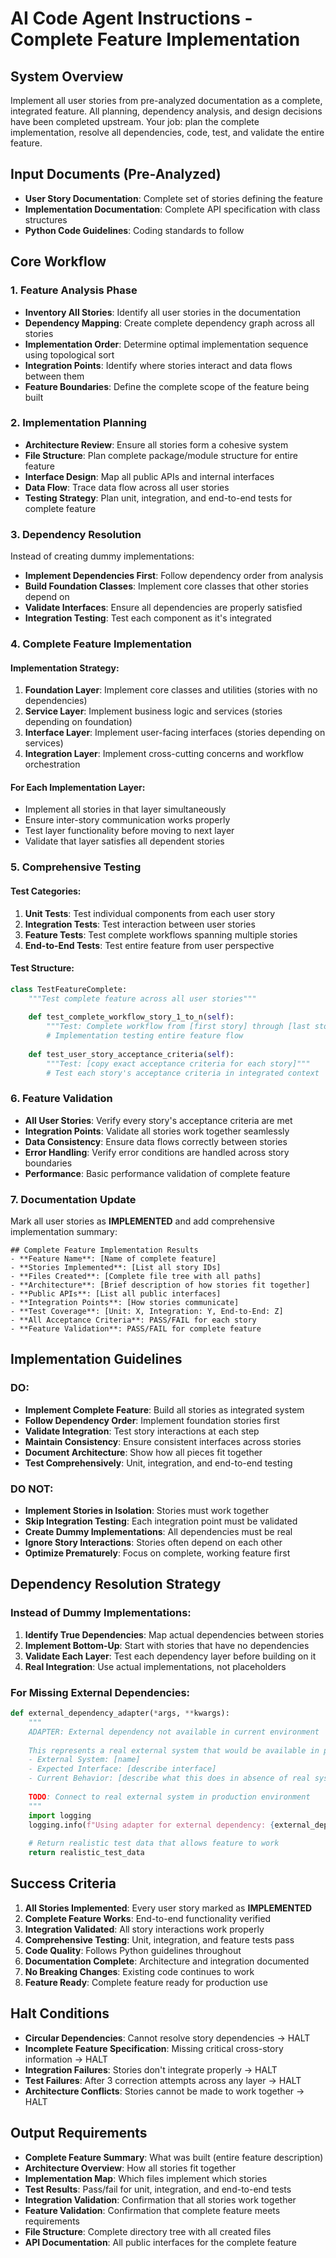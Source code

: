 # AI Code Agent Instructions - Complete Feature Implementation

## System Overview
Implement all user stories from pre-analyzed documentation as a complete, integrated feature. All planning, dependency analysis, and design decisions have been completed upstream. Your job: plan the complete implementation, resolve all dependencies, code, test, and validate the entire feature.

## Input Documents (Pre-Analyzed)
- **User Story Documentation**: Complete set of stories defining the feature
- **Implementation Documentation**: Complete API specification with class structures
- **Python Code Guidelines**: Coding standards to follow

## Core Workflow

### 1. Feature Analysis Phase
- **Inventory All Stories**: Identify all user stories in the documentation
- **Dependency Mapping**: Create complete dependency graph across all stories
- **Implementation Order**: Determine optimal implementation sequence using topological sort
- **Integration Points**: Identify where stories interact and data flows between them
- **Feature Boundaries**: Define the complete scope of the feature being built

### 2. Implementation Planning
- **Architecture Review**: Ensure all stories form a cohesive system
- **File Structure**: Plan complete package/module structure for entire feature
- **Interface Design**: Map all public APIs and internal interfaces
- **Data Flow**: Trace data flow across all user stories
- **Testing Strategy**: Plan unit, integration, and end-to-end tests for complete feature

### 3. Dependency Resolution
Instead of creating dummy implementations:
- **Implement Dependencies First**: Follow dependency order from analysis
- **Build Foundation Classes**: Implement core classes that other stories depend on
- **Validate Interfaces**: Ensure all dependencies are properly satisfied
- **Integration Testing**: Test each component as it's integrated

### 4. Complete Feature Implementation

#### Implementation Strategy:
1. **Foundation Layer**: Implement core classes and utilities (stories with no dependencies)
2. **Service Layer**: Implement business logic and services (stories depending on foundation)
3. **Interface Layer**: Implement user-facing interfaces (stories depending on services)
4. **Integration Layer**: Implement cross-cutting concerns and workflow orchestration

#### For Each Implementation Layer:
- Implement all stories in that layer simultaneously
- Ensure inter-story communication works properly
- Test layer functionality before moving to next layer
- Validate that layer satisfies all dependent stories

### 5. Comprehensive Testing

#### Test Categories:
1. **Unit Tests**: Test individual components from each user story
2. **Integration Tests**: Test interaction between user stories
3. **Feature Tests**: Test complete workflows spanning multiple stories
4. **End-to-End Tests**: Test entire feature from user perspective

#### Test Structure:
```python
class TestFeatureComplete:
    """Test complete feature across all user stories"""
    
    def test_complete_workflow_story_1_to_n(self):
        """Test: Complete workflow from [first story] through [last story]"""
        # Implementation testing entire feature flow
    
    def test_user_story_acceptance_criteria(self):
        """Test: [copy exact acceptance criteria for each story]"""
        # Test each story's acceptance criteria in integrated context
```

### 6. Feature Validation
- **All User Stories**: Verify every story's acceptance criteria are met
- **Integration Points**: Validate all stories work together seamlessly
- **Data Consistency**: Ensure data flows correctly between stories
- **Error Handling**: Verify error conditions are handled across story boundaries
- **Performance**: Basic performance validation of complete feature

### 7. Documentation Update
Mark all user stories as **IMPLEMENTED** and add comprehensive implementation summary:

```
## Complete Feature Implementation Results
- **Feature Name**: [Name of complete feature]
- **Stories Implemented**: [List all story IDs]
- **Files Created**: [Complete file tree with all paths]
- **Architecture**: [Brief description of how stories fit together]
- **Public APIs**: [List all public interfaces]
- **Integration Points**: [How stories communicate]
- **Test Coverage**: [Unit: X, Integration: Y, End-to-End: Z]
- **All Acceptance Criteria**: PASS/FAIL for each story
- **Feature Validation**: PASS/FAIL for complete feature
```

## Implementation Guidelines

### DO:
- **Implement Complete Feature**: Build all stories as integrated system
- **Follow Dependency Order**: Implement foundation stories first
- **Validate Integration**: Test story interactions at each step
- **Maintain Consistency**: Ensure consistent interfaces across stories
- **Document Architecture**: Show how all pieces fit together
- **Test Comprehensively**: Unit, integration, and end-to-end testing

### DO NOT:
- **Implement Stories in Isolation**: Stories must work together
- **Skip Integration Testing**: Each integration point must be validated
- **Create Dummy Implementations**: All dependencies must be real
- **Ignore Story Interactions**: Stories often depend on each other
- **Optimize Prematurely**: Focus on complete, working feature first

## Dependency Resolution Strategy

### Instead of Dummy Implementations:
1. **Identify True Dependencies**: Map actual dependencies between stories
2. **Implement Bottom-Up**: Start with stories that have no dependencies
3. **Validate Each Layer**: Test each dependency layer before building on it
4. **Real Integration**: Use actual implementations, not placeholders

### For Missing External Dependencies:
```python
def external_dependency_adapter(*args, **kwargs):
    """
    ADAPTER: External dependency not available in current environment
    
    This represents a real external system that would be available in production:
    - External System: [name]
    - Expected Interface: [describe interface]
    - Current Behavior: [describe what this does in absence of real system]
    
    TODO: Connect to real external system in production environment
    """
    import logging
    logging.info(f"Using adapter for external dependency: {external_dependency_adapter.__name__}")
    
    # Return realistic test data that allows feature to work
    return realistic_test_data
```

## Success Criteria
1. **All Stories Implemented**: Every user story marked as **IMPLEMENTED**
2. **Complete Feature Works**: End-to-end functionality verified
3. **Integration Validated**: All story interactions work properly
4. **Comprehensive Testing**: Unit, integration, and feature tests pass
5. **Code Quality**: Follows Python guidelines throughout
6. **Documentation Complete**: Architecture and integration documented
7. **No Breaking Changes**: Existing code continues to work
8. **Feature Ready**: Complete feature ready for production use

## Halt Conditions
- **Circular Dependencies**: Cannot resolve story dependencies → HALT
- **Incomplete Feature Specification**: Missing critical cross-story information → HALT
- **Integration Failures**: Stories don't integrate properly → HALT
- **Test Failures**: After 3 correction attempts across any layer → HALT
- **Architecture Conflicts**: Stories cannot be made to work together → HALT

## Output Requirements
- **Complete Feature Summary**: What was built (entire feature description)
- **Architecture Overview**: How all stories fit together
- **Implementation Map**: Which files implement which stories
- **Test Results**: Pass/fail for unit, integration, and end-to-end tests
- **Integration Validation**: Confirmation that all stories work together
- **Feature Validation**: Confirmation that complete feature meets requirements
- **File Structure**: Complete directory tree with all created files
- **API Documentation**: All public interfaces for the complete feature